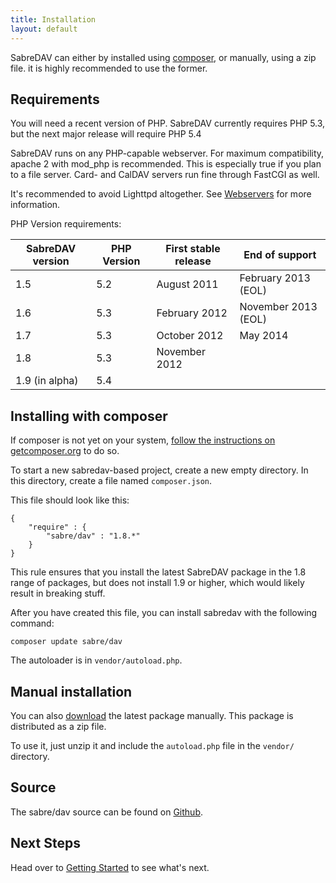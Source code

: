 ```yaml
---
title: Installation
layout: default
---
```


SabreDAV can either by installed using [composer][1], or manually, using a zip file.
it is highly recommended to use the former.

Requirements
------------

You will need a recent version of PHP. SabreDAV currently requires PHP 5.3, but
the next major release will require PHP 5.4

SabreDAV runs on any PHP-capable webserver. For maximum compatibility,
apache 2 with mod_php is recommended. This is especially true if you plan to
a file server. Card- and CalDAV servers run fine through FastCGI as well.

It's recommended to avoid Lighttpd altogether. See [Webservers](/dav/webservers)
for more information.

PHP Version requirements:

| SabreDAV version | PHP Version | First stable release | End of support      |
| ---------------- | ----------- | -------------------- | ------------------- |
| 1.5              | 5.2         | August 2011          | February 2013 (EOL) |
| 1.6              | 5.3         | February 2012        | November 2013 (EOL) |
| 1.7              | 5.3         | October 2012         | May 2014            |
| 1.8              | 5.3         | November 2012        |                     |
| 1.9 (in alpha)   | 5.4         |                      |                     |

Installing with composer
------------------------

If composer is not yet on your system, [follow the instructions on getcomposer.org][2]
to do so.

To start a new sabredav-based project, create a new empty directory. In this
directory, create a file named `composer.json`.

This file should look like this:

    {
        "require" : {
            "sabre/dav" : "1.8.*"
        }
    }


This rule ensures that you install the latest SabreDAV package in the 1.8
range of packages, but does not install 1.9 or higher, which would likely
result in breaking stuff.

After you have created this file, you can install sabredav with the following
command:


    composer update sabre/dav

The autoloader is in `vendor/autoload.php`.


Manual installation
-------------------

You can also [download][3] the latest package manually. This package is
distributed as a zip file.

To use it, just unzip it and include the `autoload.php` file in the `vendor/`
directory.

Source
------

The sabre/dav source can be found on [Github][4].

Next Steps
----------

Head over to [Getting Started](/dav/gettingstarted) to see what's next.

[1]: http://getcomposer.org/
[2]: https://getcomposer.org/doc/00-intro.md#installation-nix
[3]: https://github.com/fruux/sabre-dav/releases
[4]: https://github.com/fruux/sabre-dav
